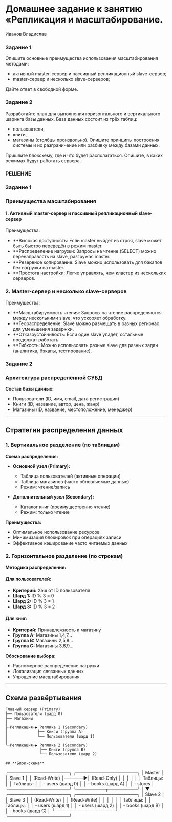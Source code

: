 # Домашнее задание к занятию «Репликация и масштабирование.
Иванов Владислав

### Задание 1
Опишите основные преимущества использования масштабирования методами:

- активный master-сервер и пассивный репликационный slave-сервер;
- master-сервер и несколько slave-серверов;

Дайте ответ в свободной форме.


### Задание 2
Разработайте план для выполнения горизонтального и вертикального шаринга базы данных. База данных состоит из трёх таблиц:
- пользователи,
- книги,
- магазины (столбцы произвольно).
Опишите принципы построения системы и их разграничение или разбивку между базами данных.

Пришлите блоксхему, где и что будет располагаться. Опишите, в каких режимах будут работать сервера.


### РЕШЕНИЕ

### Задание 1

### **Преимущества масштабирования**  

#### 1. Активный master-сервер и пассивный репликационный slave-сервер
Преимущества:

- **Высокая доступность: Если master выйдет из строя, slave может быть быстро переведён в режим master.
- **Распределение нагрузки: Запросы на чтение (SELECT) можно перенаправлять на slave, разгружая master.
- **Резервное копирование: Slave можно использовать для бэкапов без нагрузки на master.
- **Простота настройки: Легче управлять, чем кластер из нескольких серверов.

### 2. Master-сервер и несколько slave-серверов
Преимущества:

- **Масштабируемость чтения: Запросы на чтение распределяются между несколькими slave, что ускоряет обработку.
- **Геораспределение: Slave можно размещать в разных регионах для уменьшения задержки.
- **Отказоустойчивость: Если один slave упадёт, остальные продолжат работать.
- **Гибкость: Можно использовать разные slave для разных задач (аналитика, бэкапы, тестирование).



### Задание 2

### Архитектура распределённой СУБД

**Состав базы данных:**
- Пользователи (ID, имя, email, дата регистрации)
- Книги (ID, название, автор, цена, жанр)
- Магазины (ID, название, местоположение, менеджер)

---

## Стратегии распределения данных

### 1. Вертикальное разделение (по таблицам)

**Схема распределения:**
- **Основной узел (Primary):**
  - Таблица пользователей (активные операции)
  - Таблица магазинов (часто обновляемые данные)
  - Режим: чтение/запись

- **Дополнительный узел (Secondary):**
  - Каталог книг (преимущественно чтение)
  - Режим: только чтение

**Преимущества:**
- Оптимальное использование ресурсов
- Минимизация блокировок при операциях записи
- Эффективное кэширование часто читаемых данных

### 2. Горизонтальное разделение (по строкам)

**Методика распределения:**

#### Для пользователей:
- **Критерий:** Хэш от ID пользователя
- **Шард 1:** ID % 3 = 0
- **Шард 2:** ID % 3 = 1 
- **Шард 3:** ID % 3 = 2

#### Для книг:
- **Критерий:** Принадлежность к магазину
- **Группа A:** Магазины 1,4,7...
- **Группа B:** Магазины 2,5,8...
- **Группа C:** Магазины 3,6,9...

**Обоснование выбора:**
- Равномерное распределение нагрузки
- Локализация связанных данных
- Упрощение масштабирования

---

## Схема развёртывания

```plaintext
Главный сервер (Primary)
├── Пользователи (шард 0)
├── Магазины
│
├─Репликация─▶ Реплика 1 (Secondary)
│             ├── Книги (группа A)
│             └── Пользователи (шард 1)
│
└─Репликация─▶ Реплика 2 (Secondary)
               ├── Книги (группа B)
               └── Пользователи (шард 2)

## **Блок-схема**

```
┌───────────────────┐       ┌───────────────────┐
│      Master       │       │      Slave 1      │
│  (Read-Write)     │──────▶│   (Read-Only)     │
│                   │       │                   │
│  Таблицы:         │       │  Таблицы:         │
│  - users (шард 0) │       │  - books (шард A) │
│  - stores         │       └───────────────────┘
└─────────┬─────────┘
          │
          ▼
┌───────────────────┐       ┌───────────────────┐
│      Slave 2      │       │      Slave 3      │
│  (Read-Write)     │       │  (Read-Write)     │
│                   │       │                   │
│  Таблицы:         │       │  Таблицы:         │
│  - users (шард 1) │       │  - users (шард 2) │
│  - books (шард B) │       │  - books (шард C) │
└───────────────────┘       └───────────────────┘
```
